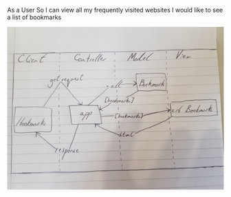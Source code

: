 As a User
So I can view all my frequently visited websites
I would like to see a list of bookmarks

![Screenshot](https://github.com/alakijaayo/Bookmark/blob/master/20180924_143120.jpg)
